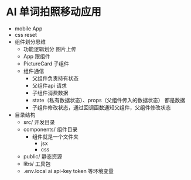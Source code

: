# AI 单词拍照移动应用

- mobile App
- css reset
- 组件划分思维
  - 功能逻辑划分 图片上传
  - App 跟组件
  - PictureCard 子组件
  - 组件通信
    - 父组件负责持有状态
    - 父组件api 请求
    - 子组件消费数据 
    - state（私有数据状态）、props（父组件传入的数据状态） 都是数据
    - 子组件修改状态，通过回调函数通知父组件，父组件修改状态
- 目录结构
  - src/ 开发目录
  - components/ 组件目录
    - 组件就是一个文件夹
      - jsx
      - css
  - public/ 静态资源
  - libs/ 工具包
  - .env.local ai api-key token 等环境变量

